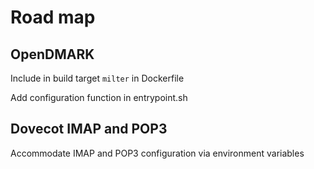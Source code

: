 # Road map

## OpenDMARK

Include in build target `milter` in Dockerfile

Add configuration function in entrypoint.sh

## Dovecot IMAP and POP3

Accommodate IMAP and POP3 configuration via environment variables